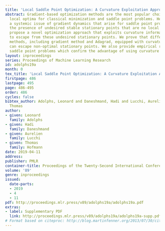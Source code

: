 ```yaml
---
title: 'Local Saddle Point Optimization: A Curvature Exploitation Approach'
abstract: Gradient-based optimization methods are the most popular choice for finding
  local optima for classical minimization and saddle point problems. Here, we highlight
  a systemic issue of gradient dynamics that arise for saddle point problems, namely
  the presence of undesired stable stationary points that are no local optima. We
  propose a novel optimization approach that exploits curvature information in order
  to escape from these undesired stationary points. We prove that different optimization
  methods, including gradient method and Adagrad, equipped with curvature exploitation
  can escape non-optimal stationary points. We also provide empirical results on common
  saddle point problems which confirm the advantage of using curvature exploitation.
layout: inproceedings
series: Proceedings of Machine Learning Research
id: adolphs19a
month: 0
tex_title: 'Local Saddle Point Optimization: A Curvature Exploitation Approach'
firstpage: 486
lastpage: 495
page: 486-495
order: 486
cycles: false
bibtex_author: Adolphs, Leonard and Daneshmand, Hadi and Lucchi, Aurelien and Hofmann,
  Thomas
author:
- given: Leonard
  family: Adolphs
- given: Hadi
  family: Daneshmand
- given: Aurelien
  family: Lucchi
- given: Thomas
  family: Hofmann
date: 2019-04-11
address: 
publisher: PMLR
container-title: Proceedings of the Twenty-Second International Conference on Artificial Intelligence and Statistics
volume: '89'
genre: inproceedings
issued:
  date-parts:
  - 2019
  - 4
  - 11
pdf: http://proceedings.mlr.press/v89/adolphs19a/adolphs19a.pdf
extras:
- label: Supplementary PDF
  link: http://proceedings.mlr.press/v89/adolphs19a/adolphs19a-supp.pdf
# Format based on citeproc: http://blog.martinfenner.org/2013/07/30/citeproc-yaml-for-bibliographies/
---
```

